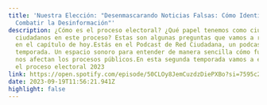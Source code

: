 ```yaml
---
title: 'Nuestra Elección: "Desenmascarando Noticias Falsas: Cómo Identificar y
  Combatir la Desinformación"'
description: ¿Cómo es el proceso electoral? ¿Qué papel tenemos como ciudadanas y
  ciudadanos en este proceso? Estas son algunas preguntas que vamos a resolver
  en el capítulo de hoy.Estás en el Podcast de Red Ciudadana, un podcast de
  temporada. Un espacio sonoro para entender de manera sencilla cómo funcionan y
  nos afectan los procesos públicos.En esta segunda temporada vamos a explorar
  el proceso electoral 2023
link: https://open.spotify.com/episode/50CLOy8JemCuzdzDiePXBo?si=7595c28426ea44ae
date: 2023-09-19T11:56:21.941Z
highlight: false
---
```

